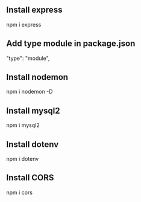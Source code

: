 ## Install express
npm i express

## Add type module in package.json
"type": "module",

## Install nodemon
npm i nodemon -D

## Install mysql2
npm i mysql2

## Install dotenv
npm i dotenv

## Install CORS 
npm i cors